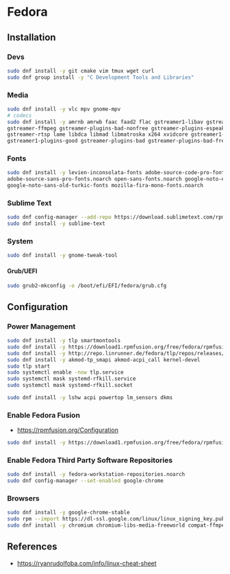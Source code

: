 # Fedora


## Installation

### Devs

```sh
sudo dnf install -y git cmake vim tmux wget curl
sudo dnf group install -y "C Development Tools and Libraries"
```

### Media

```sh
sudo dnf install -y vlc mpv gnome-mpv
# codecs
sudo dnf install -y amrnb amrwb faac faad2 flac gstreamer1-libav gstreamer1-plugins-bad-freeworld gstreamer1-plugins-ugly \
gstreamer-ffmpeg gstreamer-plugins-bad-nonfree gstreamer-plugins-espeak gstreamer-plugins-fc gstreamer-plugins-ugly \
gstreamer-rtsp lame libdca libmad libmatroska x264 xvidcore gstreamer1-plugins-bad-free gstreamer1-plugins-base \
gstreamer1-plugins-good gstreamer-plugins-bad gstreamer-plugins-bad-free gstreamer-plugins-base gstreamer-plugins-good

```

### Fonts

```sh
sudo dnf install -y levien-inconsolata-fonts adobe-source-code-pro-fonts.noarch \
adobe-source-sans-pro-fonts.noarch open-sans-fonts.noarch google-noto-emoji-fonts \
google-noto-sans-old-turkic-fonts mozilla-fira-mono-fonts.noarch
```

### Sublime Text

```sh
sudo dnf config-manager --add-repo https://download.sublimetext.com/rpm/stable/x86_64/sublime-text.repo
sudo dnf install -y sublime-text
```

### System

```sh
sudo dnf install -y gnome-tweak-tool
```

#### Grub/UEFI

```sh
sudo grub2-mkconfig -o /boot/efi/EFI/fedora/grub.cfg
```

## Configuration

### Power Management

```sh
sudo dnf install -y tlp smartmontools
sudo dnf install -y https://download1.rpmfusion.org/free/fedora/rpmfusion-free-release-$(rpm -E %fedora).noarch.rpm
sudo dnf install -y http://repo.linrunner.de/fedora/tlp/repos/releases/tlp-release.fc$(rpm -E %fedora).noarch.rpm 
sudo dnf install -y akmod-tp_smapi akmod-acpi_call kernel-devel
sudo tlp start
sudo systemctl enable -now tlp.service
sudo systemctl mask systemd-rfkill.service
sudo systemctl mask systemd-rfkill.socket

sudo dnf install -y lshw acpi powertop lm_sensors dkms
```

### Enable Fedora Fusion
* <https://rpmfusion.org/Configuration>

```sh
sudo dnf install -y https://download1.rpmfusion.org/free/fedora/rpmfusion-free-release-$(rpm -E %fedora).noarch.rpm https://download1.rpmfusion.org/nonfree/fedora/rpmfusion-nonfree-release-$(rpm -E %fedora).noarch.rpm
```

### Enable Fedora Third Party Software Repositories

```sh
sudo dnf install -y fedora-workstation-repositories.noarch
sudo dnf config-manager --set-enabled google-chrome
```

### Browsers

```sh
sudo dnf install -y google-chrome-stable    
sudo rpm --import https://dl-ssl.google.com/linux/linux_signing_key.pub
sudo dnf install -y chromium chromium-libs-media-freeworld compat-ffmpeg28 ffmpeg-libs
```

## References

* <https://ryanrudolfoba.com/info/linux-cheat-sheet>



